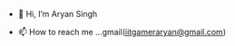 - 👋 Hi, I’m Aryan Singh

- 📫 How to reach me ...gmail(iitgameraryan@gmail.com)

<!---
SsinghH-AaryanN/SsinghH-AaryanN is a ✨ special ✨ repository because its `README.md` (this file) appears on your GitHub profile.
You can click the Preview link to take a look at your changes.
--->
